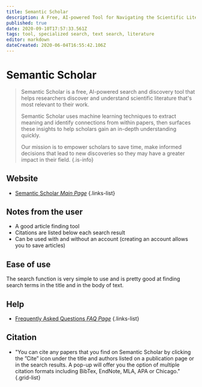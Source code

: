 ```yaml
---
title: Semantic Scholar
description: A Free, AI-powered Tool for Navigating the Scientific Literature.
published: true
date: 2020-09-10T17:57:33.561Z
tags: tool, specialized search, text search, literature
editor: markdown
dateCreated: 2020-06-04T16:55:42.106Z
---
```


# Semantic Scholar

> Semantic Scholar is a free, AI-powered search and discovery tool that helps researchers discover and understand scientific literature that's most relevant to their work.
>
> Semantic Scholar uses machine learning techniques to extract meaning and identify connections from within papers, then surfaces these insights to help scholars gain an in-depth understanding quickly.
>
> Our mission is to empower scholars to save time, make informed decisions that lead to new discoveries so they may have a greater impact in their field.
{.is-info}

 

## Website 

- [Semantic Scholar *Main Page*](https://www.semanticscholar.org/)
 {.links-list}
 
 ## Notes from the user
 - A good article finding tool
 - Citations are listed below each search result
 - Can be used with and without an account (creating an account allows you to save articles)
 
 ## Ease of use

The search function is very simple to use and is pretty good at finding search terms in the title and in the body of text.
  
## Help
- [Frequently Asked Questions *FAQ Page*](https://www.semanticscholar.org/faq)
 {.links-list}

## Citation 

- "You can cite any papers that you find on Semantic Scholar by clicking the ”Cite” icon under the title and authors listed on a publication page or in the search results. A pop-up will offer you the option of multiple citation formats including BibTex, EndNote, MLA, APA or Chicago."
{.grid-list}